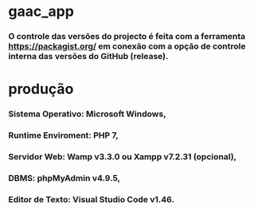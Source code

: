 # gaac_app

### O controle das versões do projecto é feita com a ferramenta https://packagist.org/ em conexão com a opção de controle interna das versões do GitHub (release).


# produção
### Sistema Operativo: Microsoft Windows,
### Runtime Enviroment: PHP 7,
### Servidor Web: Wamp v3.3.0 ou Xampp v7.2.31 (opcional),
### DBMS: phpMyAdmin v4.9.5,
### Editor de Texto: Visual Studio Code v1.46.
